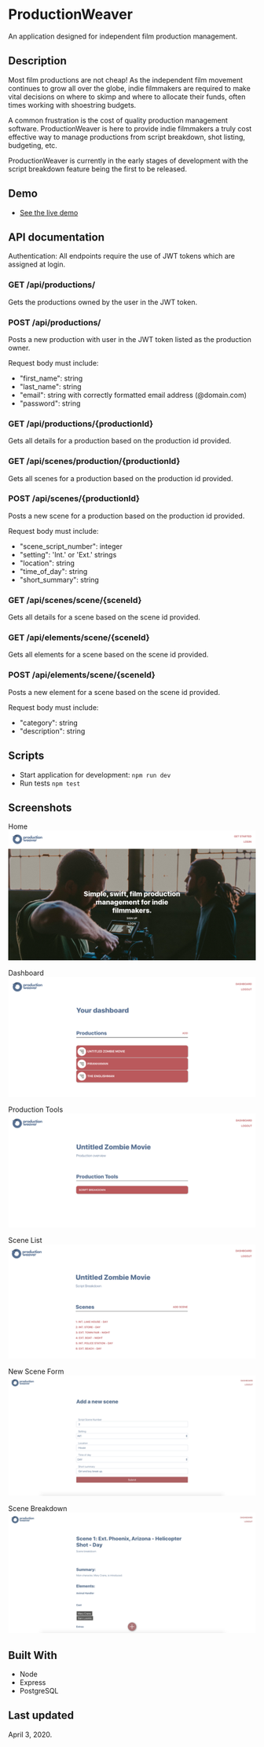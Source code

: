# ProductionWeaver

An application designed for independent film production management.

## Description

Most film productions are not cheap! As the independent film movement continues to grow all over the globe, indie filmmakers are required to make vital decisions on where to skimp and where to allocate their funds, often times working with shoestring budgets.

A common frustration is the cost of quality production management software. ProductionWeaver is here to provide indie filmmakers a truly cost effective way to manage productions from script breakdown, shot listing, budgeting, etc.

ProductionWeaver is currently in the early stages of development with the script breakdown feature being the first to be released.

## Demo
-  [See the live demo](https://productionweaver-app.now.sh/home)

## API documentation
Authentication: All endpoints require the use of JWT tokens which are assigned at login.

### GET /api/productions/
Gets the productions owned by the user in the JWT token.

### POST /api/productions/
Posts a new production with user in the JWT token listed as the production owner.

Request body must include:
- "first_name": string
- "last_name": string
- "email": string with correctly formatted email address (@domain.com)
- "password": string

### GET /api/productions/{productionId}
Gets all details for a production based on the production id provided. 

### GET /api/scenes/production/{productionId}
Gets all scenes for a production based on the production id provided.

### POST /api/scenes/{productionId}
Posts a new scene for a production based on the production id provided.

Request body must include:
- "scene_script_number": integer
- "setting": 'Int.' or 'Ext.' strings
- "location": string
- "time_of_day": string
- "short_summary": string

### GET /api/scenes/scene/{sceneId}
Gets all details for a scene based on the scene id provided.

### GET /api/elements/scene/{sceneId}
Gets all elements for a scene based on the scene id provided.

### POST /api/elements/scene/{sceneId}
Posts a new element for a scene based on the scene id provided.

Request body must include:
- "category": string
- "description": string

## Scripts
- Start application for development: `npm run dev`
- Run tests `npm test`

## Screenshots

Home
![home](https://github.com/maximus202/productionweaver-app/blob/master/public/Home.png?raw=true)

Dashboard
![dashboard](https://github.com/maximus202/productionweaver-app/blob/master/public/Dashboard.png?raw=true)

Production Tools
![productiontools](https://github.com/maximus202/productionweaver-app/blob/master/public/ProductionTools.png?raw=true)

Scene List
![scenelist](https://github.com/maximus202/productionweaver-app/blob/master/public/SceneList.png?raw=true)

New Scene Form
![newscene](https://github.com/maximus202/productionweaver-app/blob/master/public/NewScene.png)

Scene Breakdown
![scenebreakdown](https://github.com/maximus202/productionweaver-app/blob/master/public/SceneBreakdown.png?raw=true)

## Built With
- Node
- Express
- PostgreSQL

## Last updated
April 3, 2020.